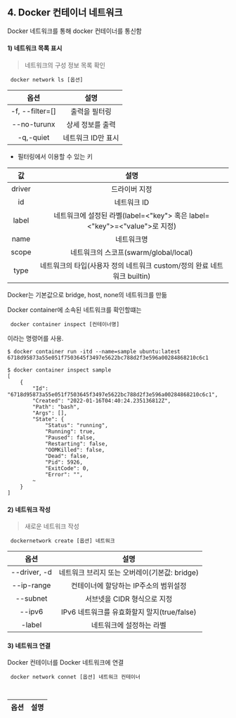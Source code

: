  ## 4. Docker 컨테이너 네트워크

Docker 네트워크를 통해 docker 컨테이너를 통신함

#### 1) 네트워크 목록 표시

> 네트워크의 구성 정보 목록 확인
<pre><code> docker network ls [옵션] </code></pre>
옵션|설명
:---:|:---:
-f, --filter=[]|출력을 필터링
--no-turunx|상세 정보를 출력
-q,-quiet|네트워크 ID만 표시

* 필터링에서 이용할 수 있는 키

값|설명
:---:|:---:
driver|드라이버 지정
id|네트워크 ID
label|네트워크에 설정된 라벨(label=<"key"> 혹은 label=<"key">=<"value">로 지정)
name|네트워크명
scope|네트워크의 스코프(swarm/global/local)
type|네트워크의 타입(사용자 정의 네트워크 custom/정의 완료 네트워크 builtin)

Docker는 기본값으로 bridge, host, none의 네트워크를 만듦

Docker container에 소속된 네트워크를 확인할떄는
<pre><code> docker container inspect [컨테이너명] </code></pre>
이라는 명령어를 사용.

<pre><code>$ docker container run -itd --name=sample ubuntu:latest
6718d95873a55e051f7503645f3497e5622bc788d2f3e596a00284868210c6c1

$ docker container inspect sample
[
    {
        "Id": "6718d95873a55e051f7503645f3497e5622bc788d2f3e596a00284868210c6c1",
        "Created": "2022-01-16T04:40:24.235136812Z",
        "Path": "bash",
        "Args": [],
        "State": {
            "Status": "running",
            "Running": true,
            "Paused": false,
            "Restarting": false,
            "OOMKilled": false,
            "Dead": false,
            "Pid": 5926,
            "ExitCode": 0,
            "Error": "",
        ~
    }
]
</code></pre>

#### 2) 네트워크 작성

>새로운 네트워크 작성

<pre><code> dockernetwork create [옵션] 네트워크 </code></pre>
옵션|설명
:---:|:---:
--driver, -d|네트워크 브리지 또는 오버레이(기본값: bridge)
--ip-range|컨테이너에 할당하는 IP주소의 범위설정
--subnet|서브넷을 CIDR 형식으로 지정
--ipv6|IPv6 네트워크를 유효화할지 말지(true/false)
-label|네트워크에 설정하는 라벨

#### 3) 네트워크 연결

Docker 컨테이너를 Docker 네트워크에 연결

<pre><code> docker network connet [옵션] 네트워크 컨테이너 </code></pre>

<pre><code> </code></pre>
옵션|설명
:---:|:---:
